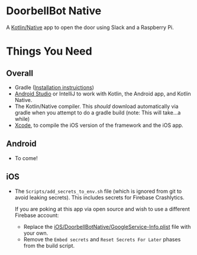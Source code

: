 # DoorbellBot Native

A [Kotlin/Native](https://kotlinlang.org/docs/reference/native-overview.html) app to open the door using Slack and a Raspberry Pi. 

# Things You Need

## Overall

- Gradle ([Installation instruictions](https://gradle.org/install/))
- [Android Studio](https://developer.android.com/studio/) or IntelliJ to work with Kotlin, the Android app, and Kotlin Native. 
- The Kotlin/Native compiler. This *should* download automatically via gradle when you attempt to do a gradle build (note: This will take...a while)
- [Xcode](https://itunes.apple.com/us/app/xcode/id497799835?mt=12), to compile the iOS version of the framework and the iOS app. 

## Android

- To come!

## iOS

- The `Scripts/add_secrets_to_env.sh` file (which is ignored from git to avoid leaking secrets). This includes secrets for Firebase Crashlytics. 

  If you are poking at this app via open source and wish to use a different Firebase account:   
  - Replace the [iOS/DoorbellBotNative/GoogleService-Info.plist](iOS/DoorbellBotNative/GoogleService-Info.plist) file with your own. 
  - Remove the `Embed secrets` and `Reset Secrets For Later` phases from the build script. 